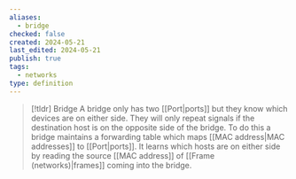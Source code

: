 ```yaml
---
aliases:
  - bridge
checked: false
created: 2024-05-21
last_edited: 2024-05-21
publish: true
tags:
  - networks
type: definition
---
```

>[!tldr] Bridge
>A bridge only has two [[Port|ports]] but they know which devices are on either side. They will only repeat signals if the destination host is on the opposite side of the bridge. 
>To do this a bridge maintains a forwarding table which maps [[MAC address|MAC addresses]] to [[Port|ports]]. It learns which hosts are on either side by reading the source [[MAC address]] of [[Frame (networks)|frames]] coming into the bridge.

